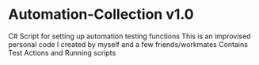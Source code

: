 # Automation-Collection v1.0
C# Script for setting up automation testing functions
This is an improvised personal code I created by myself and a few friends/workmates
Contains Test Actions and Running scripts
